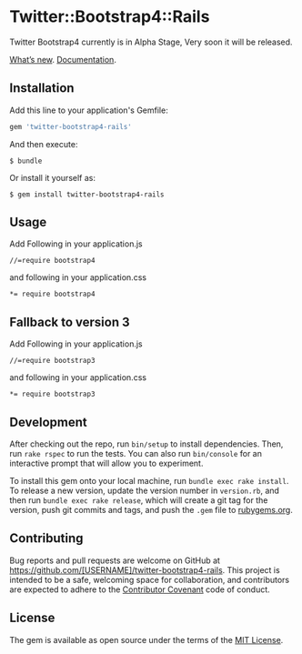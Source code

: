 # Twitter::Bootstrap4::Rails

Twitter Bootstrap4 currently is in Alpha Stage, Very soon it will be released.

[What’s new](http://blog.getbootstrap.com/2015/08/19/bootstrap-4-alpha/).
[Documentation](http://v4-alpha.getbootstrap.com/).

## Installation

Add this line to your application's Gemfile:

```ruby
gem 'twitter-bootstrap4-rails'
```

And then execute:

    $ bundle

Or install it yourself as:

    $ gem install twitter-bootstrap4-rails

## Usage

Add Following in your application.js

	//=require bootstrap4

and following in your application.css

    *= require bootstrap4

## Fallback to version 3

Add Following in your application.js

	//=require bootstrap3

and following in your application.css

    *= require bootstrap3

## Development

After checking out the repo, run `bin/setup` to install dependencies. Then, run `rake rspec` to run the tests. You can also run `bin/console` for an interactive prompt that will allow you to experiment.

To install this gem onto your local machine, run `bundle exec rake install`. To release a new version, update the version number in `version.rb`, and then run `bundle exec rake release`, which will create a git tag for the version, push git commits and tags, and push the `.gem` file to [rubygems.org](https://rubygems.org).

## Contributing

Bug reports and pull requests are welcome on GitHub at https://github.com/[USERNAME]/twitter-bootstrap4-rails. This project is intended to be a safe, welcoming space for collaboration, and contributors are expected to adhere to the [Contributor Covenant](contributor-covenant.org) code of conduct.


## License

The gem is available as open source under the terms of the [MIT License](http://opensource.org/licenses/MIT).
